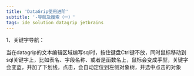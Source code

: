 ```yaml
---  
title: 'DataGrip使用进阶'  
subtitle: '-导航及搜索（一）'  
tags: ide solution datagrip jetbrains  
---  
```

  
<script>
window.location.href='https://www.iteye.com/blog/ywu-2341838';
</script>

1、关键字导航：

当在datagrip的文本编辑区域编写sql时，按住键盘Ctrl键不放，同时鼠标移动到sql关键字上，比如表名、字段名称、或者是函数名上，鼠标会变成手型，关键字会变蓝，并加了下划线，点击，会自动定位到左侧对象树，并选中点击的对象